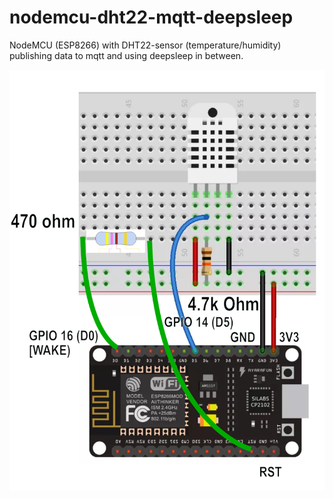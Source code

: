 # nodemcu-dht22-mqtt-deepsleep
NodeMCU (ESP8266) with DHT22-sensor (temperature/humidity) publishing data to mqtt and using deepsleep in between.

![nodemcu-dht22-wiring](images/nodemcu_v2_dht22_wiring.png)
